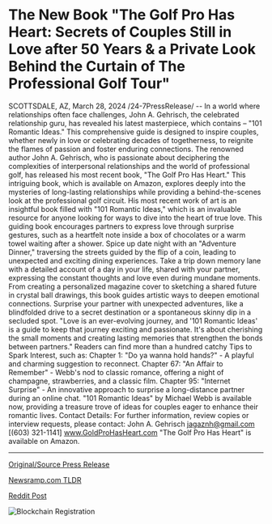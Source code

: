 # The New Book "The Golf Pro Has Heart: Secrets of Couples Still in Love after 50 Years & a Private Look Behind the Curtain of The Professional Golf Tour"

SCOTTSDALE, AZ, March 28, 2024 /24-7PressRelease/ -- In a world where relationships often face challenges, John A. Gehrisch, the celebrated relationship guru, has revealed his latest masterpiece, which contains – "101 Romantic Ideas." This comprehensive guide is designed to inspire couples, whether newly in love or celebrating decades of togetherness, to reignite the flames of passion and foster enduring connections.  The renowned author John A. Gehrisch, who is passionate about deciphering the complexities of interpersonal relationships and the world of professional golf, has released his most recent book, "The Golf Pro Has Heart." This intriguing book, which is available on Amazon, explores deeply into the mysteries of long-lasting relationships while providing a behind-the-scenes look at the professional golf circuit.  His most recent work of art is an insightful book filled with "101 Romantic Ideas," which is an invaluable resource for anyone looking for ways to dive into the heart of true love.  This guiding book encourages partners to express love through surprise gestures, such as a heartfelt note inside a box of chocolates or a warm towel waiting after a shower. Spice up date night with an "Adventure Dinner," traversing the streets guided by the flip of a coin, leading to unexpected and exciting dining experiences.  Take a trip down memory lane with a detailed account of a day in your life, shared with your partner, expressing the constant thoughts and love even during mundane moments. From creating a personalized magazine cover to sketching a shared future in crystal ball drawings, this book guides artistic ways to deepen emotional connections. Surprise your partner with unexpected adventures, like a blindfolded drive to a secret destination or a spontaneous skinny dip in a secluded spot.  "Love is an ever-evolving journey, and '101 Romantic Ideas' is a guide to keep that journey exciting and passionate. It's about cherishing the small moments and creating lasting memories that strengthen the bonds between partners."  Readers can find more than a hundred catchy Tips to Spark Interest, such as: Chapter 1: "Do ya wanna hold hands?" - A playful and charming suggestion to reconnect. Chapter 67: "An Affair to Remember" - Webb's nod to classic romance, offering a night of champagne, strawberries, and a classic film. Chapter 95: "Internet Surprise" - An innovative approach to surprise a long-distance partner during an online chat.  "101 Romantic Ideas" by Michael Webb is available now, providing a treasure trove of ideas for couples eager to enhance their romantic lives.  Contact Details:  For further information, review copies or interview requests, please contact: John A. Gehrisch jagaznh@gmail.com [(603) 321-1141] www.GoldProHasHeart.com  "The Golf Pro Has Heart" is available on Amazon. 

---

[Original/Source Press Release](https://www.24-7pressrelease.com/press-release/509617/the-new-book-the-golf-pro-has-heart-secrets-of-couples-still-in-love-after-50-years-a-private-look-behind-the-curtain-of-the-professional-golf-tour)
                    

[Newsramp.com TLDR](None) 



[Reddit Post](https://www.reddit.com/r/Lifestyle_Culture/comments/1bppbld/renowned_relationship_guru_releases_101_romantic/) 



![Blockchain Registration](https://cdn.newsramp.app/24-7PressRelease/qrcode/243/28/zealC6wm.webp)